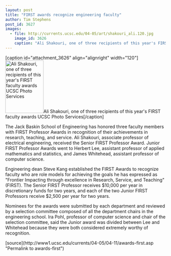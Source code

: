 ```yaml
---
layout: post
title: "FIRST awards recognize engineering faculty"
author: Tim Stephens
post_id: 3627
images:
  - file: http://currents.ucsc.edu/04-05/art/shakouri_ali.120.jpg
    image_id: 3626
    caption: "Ali Shakouri, one of three recipients of this year's FIRST faculty awards UCSC Photo Services"
---
```


[caption id="attachment_3626" align="alignright" width="120"]<a href="http://localhost/mysite/wp-content/uploads/2005/04/shakouri_ali.120.jpg"><img class="size-full wp-image-3626" src="http://localhost/mysite/wp-content/uploads/2005/04/shakouri_ali.120.jpg" alt="Ali Shakouri, one of three recipients of this year's FIRST faculty awards UCSC Photo Services" width="120" height="165" /></a>Ali Shakouri, one of three recipients of this year's FIRST faculty awards UCSC Photo Services[/caption]
<a name="content" id="content"></a>
<p>
  The Jack Baskin School of Engineering has honored three faculty members with FIRST Professor Awards in recognition of their achievements in research, teaching, and service. Ali Shakouri, associate professor of electrical engineering, received the Senior FIRST Professor Award. Junior FIRST Professor Awards went to Herbert Lee, assistant professor of applied mathematics and statistics, and James Whitehead, assistant professor of computer science.
</p>
<p>
  Engineering dean Steve Kang established the FIRST Awards to recognize faculty who are role models for achieving the goals he has expressed as "Frontier Impacting through excellence in Research, Service, and Teaching" (FIRST). The Senior FIRST Professor receives $10,000 per year in discretionary funds for two years, and each of the two Junior FIRST Professors receive $2,500 per year for two years.
</p>
<p>
  Nominees for the awards were submitted by each department and reviewed by a selection committee composed of all the department chairs in the engineering school. Ira Pohl, professor of computer science and chair of the selection committee, said the Junior award was divided between Lee and Whitehead because they were both considered extremely worthy of recognition.
</p>
[source](http://www1.ucsc.edu/currents/04-05/04-11/awards-first.asp "Permalink to awards-first")
